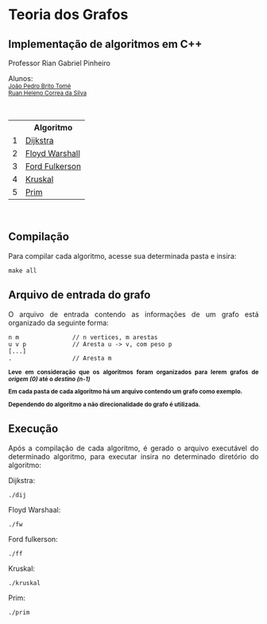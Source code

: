 <div align = "justify">
    <h1>Teoria dos Grafos</h1>
    <h2>Implementação de algoritmos em C++</h2>
    <p> Professor Rian Gabriel Pinheiro </p>
    <p>Alunos:</br>
        <small><a href="https://github.com/joaopedrobritot">João Pedro Brito Tomé</a></small></br>
        <small><a href="https://github.com/ruancorrea">Ruan Heleno Correa da Silva</a></small>
     </p></br>
     <table style="width:100%">
        <tr>
            <th></th>
            <th>Algoritmo</th>
        </tr>
        <tr>
            <td>1</td>
            <td><a href="https://github.com/ruancorrea/TeoriadosGrafos/tree/main/dijkstra">Dijkstra</a></td>
        </tr>
        <tr>
            <td>2</td>
            <td><a href="https://github.com/ruancorrea/TeoriadosGrafos/tree/main/floyd-warshall">Floyd Warshall</a></td>
        </tr>
        <tr>
            <td>3</td>
            <td><a href="https://github.com/ruancorrea/TeoriadosGrafos/tree/main/ford-fulkerson">Ford Fulkerson</a></td>
        </tr>
        <tr>
            <td>4</td>
            <td><a href="https://github.com/ruancorrea/TeoriadosGrafos/tree/main/kruskal">Kruskal</a></td>
        </tr>
        <tr>
            <td>5</td>
            <td><a href="https://github.com/ruancorrea/TeoriadosGrafos/tree/main/prim">Prim</a></td>
        </tr>
    </table>
    </br>
    
<div align="justify">
	<h2>Compilação </h2>
</div>


Para compilar cada algoritmo, acesse sua determinada pasta e insira:

```
make all
```

<div align="justify">
	<h2>Arquivo de entrada do grafo </h2>
</div>

O arquivo de entrada contendo as informações de um grafo está organizado da seguinte forma:

```
n m               // n vertices, m arestas
u v p             // Aresta u -> v, com peso p
[...]
.                 // Aresta m

```

<div>
    <b><small><p>Leve em consideração que os algoritmos foram organizados para lerem grafos de <i>origem (0)</i> até o <i>destino (n-1)</i></p></small></b>
    <b><small><p>Em cada pasta de cada algoritmo há um arquivo contendo um grafo como exemplo.</p></small></b>
    <b><small><p>Dependendo do algoritmo a não direcionalidade do grafo é utilizada.</p></small></b>
</div>


<div align="justify">
	<h2>Execução </h2>
</div>

Após a compilação de cada algoritmo, é gerado o arquivo executável do determinado algoritmo, para executar insira no determinado diretório do algoritmo:


Dijkstra:
```
./dij
```

Floyd Warshaal:
```
./fw 
```

Ford fulkerson:
```
./ff 
```

Kruskal:
```
./kruskal 
```

Prim:
```
./prim
```

</div></br></br>
